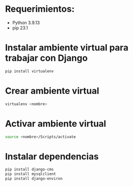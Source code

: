 # Requerimientos:
- Python 3.9.13
- pip 23.1


# Instalar ambiente virtual para trabajar con Django
```sh
pip install virtualenv
```

# Crear ambiente virtual
```sh
virtualenv <nombre>
```

# Activar ambiente virtual
```sh
source <nombre>/Scripts/activate
```

# Instalar dependencias
```sh
pip install django-cms
pip install mysqlclient
pip install django-environ
```
